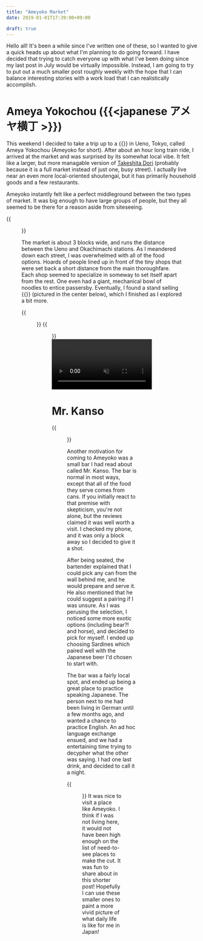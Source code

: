 ```yaml
---
title: "Ameyoko Market"
date: 2019-01-01T17:39:00+09:00

draft: true
---
```

Hello all! It's been a while since I've written one of these, so I wanted to give
a quick heads up about what I'm planning to do going forward. I have decided that
trying to catch everyone up with what I've been doing since my last post in July would
be virtually impossible. Instead, I am going to try to put out a much smaller post roughly
weekly with the hope that I can balance interesting stories with a work load that I can
realistically accomplish.

# Ameya Yokochou ({{<japanese アメヤ横丁 >}})


This weekend I decided to take a trip up to a
{{<moreinfo keyword="Shoutengai" text="A word basically meaning, 'market street'. An outdoor market.">}}
in Ueno, Tokyo, called Ameya Yokochou (Ameyoko for short). After about an hour long train ride, I arrived at
the market and was surprised by its somewhat local vibe. It felt like a larger, but more managable version of
[Takeshita Dori](https://en.wikipedia.org/wiki/Takeshita_Street) (probably because it is a full market instead of just one, busy street). I actually live near an
even more local-oriented shoutengai, but it has primarily household goods and a few restaurants.


Ameyoko instantly felt like a perfect middleground between the two types of market.
It was big enough to have large groups of people, but they all seemed to be there for a reason aside from siteseeing.

{{<figure src="./ameyoko4.jpg" caption="A look down one of the streets of the Shoutengai">}}

The market is about 3 blocks wide, and runs the distance between the Ueno and Okachimachi stations.
As I meandered down each street, I was overwhelmed with all of the food options. Hoards of people
lined up in front of the tiny shops that were set back a short distance from the main thoroughfare.
Each shop seemed to specialize in someway to set itself apart from the rest. One even had a giant, mechanical bowl of
noodles to entice passersby. Eventually, I found
a stand selling
{{<moreinfo keyword="Takoyaki" text="Fried Octopus Balls: chunks of octopus, battered in savory pancake mix, and fried (yum)!" >}}
(pictured in the center below), which I finished as I explored a bit more.

{{<figure src="./ameyoko5.jpg" caption="A sense of the crowds near the many food shops" >}}
{{<figure src="./takoyaki2.jpg" caption="{{<japanese keyword=`たこ焼き` text=`(Takoyaki!)`> }}" >}}
<video width="100%" height="auto" controls loop muted autoplay>
  <source src="@/assets/blog2/noodles.mp4" type="video/mp4">
  Uh oh! You're browser doesn't support videos!
</video>

# Mr. Kanso
{{<figure src="./cans.jpg" caption="The assortment of unique canned goods to choose from" >}}

Another motivation for coming to Ameyoko was a small bar I had read about called
Mr. Kanso. The bar is normal in most ways, except that all of the food they serve comes from
cans. If you initially react to that premise with skepticism, you're not alone, but the reviews
claimed it was well worth a visit. I checked my phone, and it was only a block away so I decided to give it a shot.

After being seated, the bartender explained that I could pick any can from the wall behind me,
and he would prepare and serve it. He also mentioned that he could suggest a pairing if I was unsure.
As I was perusing the selection, I noticed some more exotic options (including bear?! and horse), and decided
to pick for myself. I ended up choosing Sardines which paired well with the Japanese beer I'd chosen to start with.

The bar was a fairly local spot, and ended up being a great place to practice speaking Japanese. The person
next to me had been living in German until a few months ago, and wanted a chance to practice English.
An ad hoc language exchange ensued, and we had a entertaining time trying to decypher what the other was saying.
I had one last drink, and decided to call it a night.

{{<figure src="./canplace2.jpg" caption="Sardines in oil and an Asahi" >}}
It was nice to visit a place like Ameyoko. I think if I was not living here, it would not have been high enough on
the list of need-to-see places to make the cut. It was fun to share about in this shorter post! Hopefully I can use
these smaller ones to paint a more vivid picture of what daily life is like for me in Japan!
